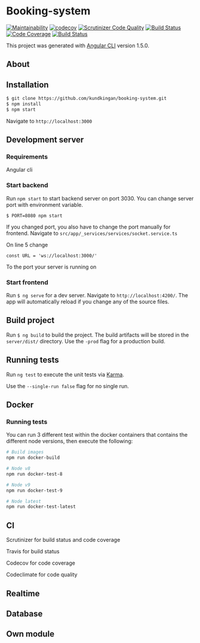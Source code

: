 # Booking-system

[![Maintainability](https://api.codeclimate.com/v1/badges/58920c3afec03c58e431/maintainability)](https://codeclimate.com/github/kundkingan/booking-system/maintainability)
[![codecov](https://codecov.io/gh/kundkingan/booking-system/branch/master/graph/badge.svg)](https://codecov.io/gh/kundkingan/booking-system)
[![Scrutinizer Code Quality](https://scrutinizer-ci.com/g/kundkingan/booking-system/badges/quality-score.png?b=master)](https://scrutinizer-ci.com/g/kundkingan/booking-system/?branch=master)
[![Build Status](https://scrutinizer-ci.com/g/kundkingan/booking-system/badges/build.png?b=master)](https://scrutinizer-ci.com/g/kundkingan/booking-system/build-status/master)
[![Code Coverage](https://scrutinizer-ci.com/g/kundkingan/booking-system/badges/coverage.png?b=master)](https://scrutinizer-ci.com/g/kundkingan/booking-system/?branch=master)
[![Build Status](https://travis-ci.org/kundkingan/booking-system.svg?branch=dev)](https://travis-ci.org/kundkingan/booking-system)

This project was generated with [Angular CLI](https://github.com/angular/angular-cli) version 1.5.0.

## About

## Installation

```bash
$ git clone https://github.com/kundkingan/booking-system.git
$ npm install
$ npm start
```

Navigate to `http://localhost:3000`

## Development server

### Requirements

Angular cli

### Start backend

Run `npm start` to start backend server on port 3030. You can change server port with environment variable. 

`$ PORT=8080 npm start`

If you changed port, you also have to change the port manually for frontend.
Navigate to `src/app/_services/services/socket.service.ts`

On line 5 change 

`const URL = 'ws://localhost:3000/'`

To the port your server is running on

### Start frontend

Run `$ ng serve` for a dev server. Navigate to `http://localhost:4200/`. The app will automatically reload if you change any of the source files.

## Build project

Run `$ ng build` to build the project. The build artifacts will be stored in the `server/dist/` directory. Use the `-prod` flag for a production build.

## Running tests


Run `ng test` to execute the unit tests via [Karma](https://karma-runner.github.io).

Use the  `--single-run false` flag for no single run.

## Docker

### Running tests

You can run 3 different test within the docker containers that contains the different node versions, then execute the following:

```bash
# Build images
npm run docker-build

# Node v8
npm run docker-test-8

# Node v9
npm run docker-test-9

# Node latest
npm run docker-test-latest
```


## CI

Scrutinizer for build status and code coverage

Travis for build status

Codecov for code coverage

Codeclimate for code quality


## Realtime

## Database

## Own module
